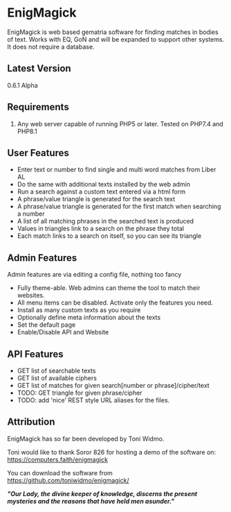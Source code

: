 EnigMagick
==========

EnigMagick is web based gematria software for finding matches in bodies of text.
Works with EQ, GoN and will be expanded to support other systems. It does not
require a database.

Latest Version
--------------

0.6.1 Alpha

Requirements
------------

1. Any web server capable of running PHP5 or later. Tested on PHP7.4 and PHP8.1

User Features
-------------

* Enter text or number to find single and multi word matches from Liber AL
* Do the same with additional texts installed by the web admin
* Run a search against a custom text entered via a html form
* A phrase/value triangle is generated for the search text
* A phrase/value triangle is generated for the first match when searching a number
* A list of all matching phrases in the searched text is produced
* Values in triangles link to a search on the phrase they total
* Each match links to a search on itself, so you can see its triangle

Admin Features
--------------

Admin features are via editing a config file, nothing too fancy

* Fully theme-able. Web admins can theme the tool to match their websites.
* All menu items can be disabled. Activate only the features you need.
* Install as many custom texts as you require
* Optionally define meta information about the texts
* Set the default page
* Enable/Disable API and Website 

API Features
------------

* GET list of searchable texts
* GET list of available ciphers
* GET list of matches for given search[number or phrase]/cipher/text
* TODO: GET triangle for given phrase/cipher
* TODO: add 'nice' REST style URL aliases for the files.

Attribution
-----------

EnigMagick has so far been developed by Toni Widmo.

Toni would like to thank Soror 826 for hosting a demo of the software on:
https://computers.faith/enigmagick

You can download the software from https://github.com/toniwidmo/enigmagick/

***"Our Lady, the divine keeper of knowledge, discerns the present mysteries and
the reasons that have held men asunder."***
